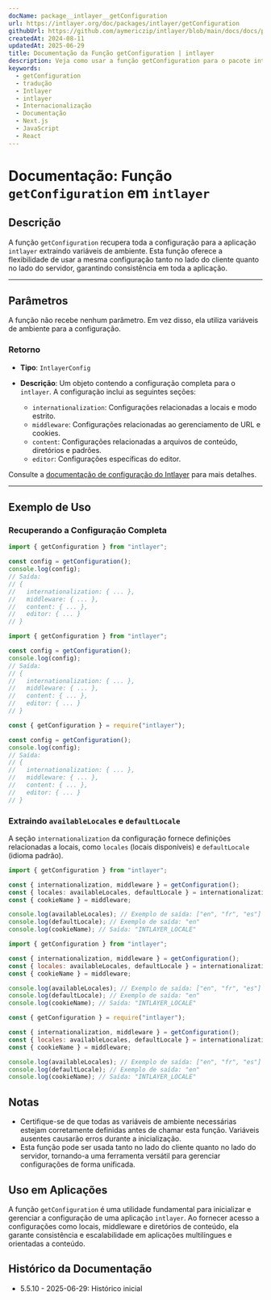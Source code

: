 ```yaml
---
docName: package__intlayer__getConfiguration
url: https://intlayer.org/doc/packages/intlayer/getConfiguration
githubUrl: https://github.com/aymericzip/intlayer/blob/main/docs/docs/pt/packages/intlayer/getConfiguration.md
createdAt: 2024-08-11
updatedAt: 2025-06-29
title: Documentação da Função getConfiguration | intlayer
description: Veja como usar a função getConfiguration para o pacote intlayer
keywords:
  - getConfiguration
  - tradução
  - Intlayer
  - intlayer
  - Internacionalização
  - Documentação
  - Next.js
  - JavaScript
  - React
---
```


# Documentação: Função `getConfiguration` em `intlayer`

## Descrição

A função `getConfiguration` recupera toda a configuração para a aplicação `intlayer` extraindo variáveis de ambiente. Esta função oferece a flexibilidade de usar a mesma configuração tanto no lado do cliente quanto no lado do servidor, garantindo consistência em toda a aplicação.

---

## Parâmetros

A função não recebe nenhum parâmetro. Em vez disso, ela utiliza variáveis de ambiente para a configuração.

### Retorno

- **Tipo**: `IntlayerConfig`
- **Descrição**: Um objeto contendo a configuração completa para o `intlayer`. A configuração inclui as seguintes seções:

  - `internationalization`: Configurações relacionadas a locais e modo estrito.
  - `middleware`: Configurações relacionadas ao gerenciamento de URL e cookies.
  - `content`: Configurações relacionadas a arquivos de conteúdo, diretórios e padrões.
  - `editor`: Configurações específicas do editor.

Consulte a [documentação de configuração do Intlayer](https://github.com/aymericzip/intlayer/blob/main/docs/docs/pt/configuration.md) para mais detalhes.

---

## Exemplo de Uso

### Recuperando a Configuração Completa

```typescript codeFormat="typescript"
import { getConfiguration } from "intlayer";

const config = getConfiguration();
console.log(config);
// Saída:
// {
//   internationalization: { ... },
//   middleware: { ... },
//   content: { ... },
//   editor: { ... }
// }
```

```javascript codeFormat="esm"
import { getConfiguration } from "intlayer";

const config = getConfiguration();
console.log(config);
// Saída:
// {
//   internationalization: { ... },
//   middleware: { ... },
//   content: { ... },
//   editor: { ... }
// }
```

```javascript codeFormat="commonjs"
const { getConfiguration } = require("intlayer");

const config = getConfiguration();
console.log(config);
// Saída:
// {
//   internationalization: { ... },
//   middleware: { ... },
//   content: { ... },
//   editor: { ... }
// }
```

### Extraindo `availableLocales` e `defaultLocale`

A seção `internationalization` da configuração fornece definições relacionadas a locais, como `locales` (locais disponíveis) e `defaultLocale` (idioma padrão).

```typescript codeFormat="typescript"
import { getConfiguration } from "intlayer";

const { internationalization, middleware } = getConfiguration();
const { locales: availableLocales, defaultLocale } = internationalization;
const { cookieName } = middleware;

console.log(availableLocales); // Exemplo de saída: ["en", "fr", "es"]
console.log(defaultLocale); // Exemplo de saída: "en"
console.log(cookieName); // Saída: "INTLAYER_LOCALE"
```

```javascript codeFormat="esm"
import { getConfiguration } from "intlayer";

const { internationalization, middleware } = getConfiguration();
const { locales: availableLocales, defaultLocale } = internationalization;
const { cookieName } = middleware;

console.log(availableLocales); // Exemplo de saída: ["en", "fr", "es"]
console.log(defaultLocale); // Exemplo de saída: "en"
console.log(cookieName); // Saída: "INTLAYER_LOCALE"
```

```javascript codeFormat="commonjs"
const { getConfiguration } = require("intlayer");

const { internationalization, middleware } = getConfiguration();
const { locales: availableLocales, defaultLocale } = internationalization;
const { cookieName } = middleware;

console.log(availableLocales); // Exemplo de saída: ["en", "fr", "es"]
console.log(defaultLocale); // Exemplo de saída: "en"
console.log(cookieName); // Saída: "INTLAYER_LOCALE"
```

## Notas

- Certifique-se de que todas as variáveis de ambiente necessárias estejam corretamente definidas antes de chamar esta função. Variáveis ausentes causarão erros durante a inicialização.
- Esta função pode ser usada tanto no lado do cliente quanto no lado do servidor, tornando-a uma ferramenta versátil para gerenciar configurações de forma unificada.

## Uso em Aplicações

A função `getConfiguration` é uma utilidade fundamental para inicializar e gerenciar a configuração de uma aplicação `intlayer`. Ao fornecer acesso a configurações como locais, middleware e diretórios de conteúdo, ela garante consistência e escalabilidade em aplicações multilíngues e orientadas a conteúdo.

## Histórico da Documentação

- 5.5.10 - 2025-06-29: Histórico inicial

